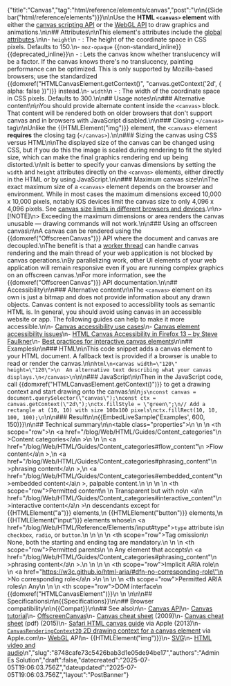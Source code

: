 {"title":"Canvas","tag":"html/reference/elements/canvas","post":"\n\n{{Sidebar(\"html/reference/elements\")}}\n\nUse the **HTML `<canvas>` element** with either the [canvas scripting API](/blog/Web/API/Canvas_API) or the [WebGL API](/blog/Web/API/WebGL_API) to draw graphics and animations.\n\n## Attributes\n\nThis element's attributes include the [global attributes](/blog/Web/HTML/Reference/Global_attributes).\n\n- `height`\n  - : The height of the coordinate space in CSS pixels. Defaults to 150.\n- `moz-opaque` {{non-standard_inline}} {{deprecated_inline}}\n  - : Lets the canvas know whether translucency will be a factor. If the canvas knows there's no translucency, painting performance can be optimized. This is only supported by Mozilla-based browsers; use the standardized {{domxref(\"HTMLCanvasElement.getContext()\", \"canvas.getContext('2d', { alpha: false })\")}} instead.\n- `width`\n  - : The width of the coordinate space in CSS pixels. Defaults to 300.\n\n## Usage notes\n\n### Alternative content\n\nYou should provide alternate content inside the `<canvas>` block. That content will be rendered both on older browsers that don't support canvas and in browsers with JavaScript disabled.\n\n### Closing `</canvas>` tag\n\nUnlike the {{HTMLElement(\"img\")}} element, the `<canvas>` element **requires** the closing tag (`</canvas>`).\n\n### Sizing the canvas using CSS versus HTML\n\nThe displayed size of the canvas can be changed using CSS, but if you do this the image is scaled during rendering to fit the styled size, which can make the final graphics rendering end up being distorted.\n\nIt is better to specify your canvas dimensions by setting the `width` and `height` attributes directly on the `<canvas>` elements, either directly in the HTML or by using JavaScript.\n\n### Maximum canvas size\n\nThe exact maximum size of a `<canvas>` element depends on the browser and environment. While in most cases the maximum dimensions exceed 10,000 x 10,000 pixels, notably iOS devices limit the canvas size to only 4,096 x 4,096 pixels. See [canvas size limits in different browsers and devices](https://jhildenbiddle.github.io/canvas-size/#/?id=test-results).\n\n> [!NOTE]\n> Exceeding the maximum dimensions or area renders the canvas unusable — drawing commands will not work.\n\n### Using an offscreen canvas\n\nA canvas can be rendered using the {{domxref(\"OffscreenCanvas\")}} API where the document and canvas are decoupled.\nThe benefit is that a [worker thread](/blog/Web/API/Web_Workers_API/Using_web_workers) can handle canvas rendering and the main thread of your web application is not blocked by canvas operations.\nBy parallelizing work, other UI elements of your web application will remain responsive even if you are running complex graphics on an offscreen canvas.\nFor more information, see the {{domxref(\"OffscreenCanvas\")}} API documentation.\n\n## Accessibility\n\n### Alternative content\n\nThe `<canvas>` element on its own is just a bitmap and does not provide information about any drawn objects. Canvas content is not exposed to accessibility tools as semantic HTML is. In general, you should avoid using canvas in an accessible website or app. The following guides can help to make it more accessible.\n\n- [Canvas accessibility use cases](https://www.w3.org/WAI/PF/HTML/wiki/Canvas_Accessibility_Use_Cases)\n- [Canvas element accessibility issues](https://www.w3.org/html/wg/wiki/AddedElementCanvas)\n- [HTML Canvas Accessibility in Firefox 13 – by Steve Faulkner](https://www.tpgi.com/html5-canvas-accessibility-in-firefox-13/)\n- [Best practices for interactive canvas elements](https://html.spec.whatwg.org/multipage/scripting.html#best-practices)\n\n## Examples\n\n### HTML\n\nThis code snippet adds a canvas element to your HTML document. A fallback text is provided if a browser is unable to read or render the canvas.\n\n```html\n<canvas width=\"120\" height=\"120\">\n  An alternative text describing what your canvas displays.\n</canvas>\n```\n\n### JavaScript\n\nThen in the JavaScript code, call {{domxref(\"HTMLCanvasElement.getContext()\")}} to get a drawing context and start drawing onto the canvas:\n\n```js\nconst canvas = document.querySelector(\"canvas\");\nconst ctx = canvas.getContext(\"2d\");\nctx.fillStyle = \"green\";\n// Add a rectangle at (10, 10) with size 100x100 pixels\nctx.fillRect(10, 10, 100, 100);\n```\n\n### Result\n\n{{EmbedLiveSample('Examples', 600, 150)}}\n\n## Technical summary\n\n<table class=\"properties\">\n  <tbody>\n    <tr>\n      <th scope=\"row\">\n        <a href=\"/blog/Web/HTML/Guides/Content_categories\"\n          >Content categories</a\n        >\n      </th>\n      <td>\n        <a href=\"/blog/Web/HTML/Guides/Content_categories#flow_content\"\n          >Flow content</a\n        >,\n        <a href=\"/blog/Web/HTML/Guides/Content_categories#phrasing_content\"\n          >phrasing content</a\n        >,\n        <a href=\"/blog/Web/HTML/Guides/Content_categories#embedded_content\"\n          >embedded content</a\n        >, palpable content.\n      </td>\n    </tr>\n    <tr>\n      <th scope=\"row\">Permitted content</th>\n      <td>\n        Transparent but with no\n        <a\n          href=\"/blog/Web/HTML/Guides/Content_categories#interactive_content\"\n          >interactive content</a\n        >\n        descendants except for {{HTMLElement(\"a\")}} elements,\n        {{HTMLElement(\"button\")}} elements,\n        {{HTMLElement(\"input\")}} elements whose\n        <a href=\"/blog/Web/HTML/Reference/Elements/input#type\"><code>type</code></a> attribute is\n        <code>checkbox</code>, <code>radio</code>, or <code>button</code>.\n      </td>\n    </tr>\n    <tr>\n      <th scope=\"row\">Tag omission</th>\n      <td>None, both the starting and ending tag are mandatory.</td>\n    </tr>\n    <tr>\n      <th scope=\"row\">Permitted parents</th>\n      <td>\n        Any element that accepts\n        <a href=\"/blog/Web/HTML/Guides/Content_categories#phrasing_content\"\n          >phrasing content</a\n        >.\n      </td>\n    </tr>\n    <tr>\n      <th scope=\"row\">Implicit ARIA role</th>\n      <td>\n        <a href=\"https://w3c.github.io/html-aria/#dfn-no-corresponding-role\"\n          >No corresponding role</a\n        >\n      </td>\n    </tr>\n    <tr>\n      <th scope=\"row\">Permitted ARIA roles</th>\n      <td>Any</td>\n    </tr>\n    <tr>\n      <th scope=\"row\">DOM interface</th>\n      <td>{{domxref(\"HTMLCanvasElement\")}}</td>\n    </tr>\n  </tbody>\n</table>\n\n## Specifications\n\n{{Specifications}}\n\n## Browser compatibility\n\n{{Compat}}\n\n## See also\n\n- [Canvas API](/blog/Web/API/Canvas_API)\n- [Canvas tutorial](/blog/Web/API/Canvas_API/Tutorial)\n- [OffscreenCanvas](/blog/Web/API/OffscreenCanvas)\n- [Canvas cheat sheet](https://simon.html5.org/dump/html5-canvas-cheat-sheet.html) (2009)\n- [Canvas cheat sheet](https://websitesetup.org/wp-content/uploads/2015/11/Infopgraphic-CanvasCheatSheet-Final2.pdf) (pdf) (2015)\n- [Safari HTML canvas guide](https://developer.apple.com/library/archive/documentation/AudioVideo/Conceptual/HTML-canvas-guide/Introduction/Introduction.html) via Apple (2013)\n- [`CanvasRenderingContext2D` 2D drawing context for a canvas element](https://developer.apple.com/documentation/webkitjs/canvasrenderingcontext2d) via Apple.com\n- [WebGL](/blog/Web/API/WebGL_API) API\n- {{HTMLElement(\"img\")}}\n- [SVG](/blog/Web/SVG)\n- [HTML video and audio](/blog/Learn_web_development/Core/Structuring_content/HTML_video_and_audio)\n","slug":"8748cafe73c5426bab3d1e05de94be17","authors":"Admin Es Solution","draft":false,"datecreated":"2025-07-05T19:06:03.756Z","dateupdated":"2025-07-05T19:06:03.756Z","layout":"PostBanner"}